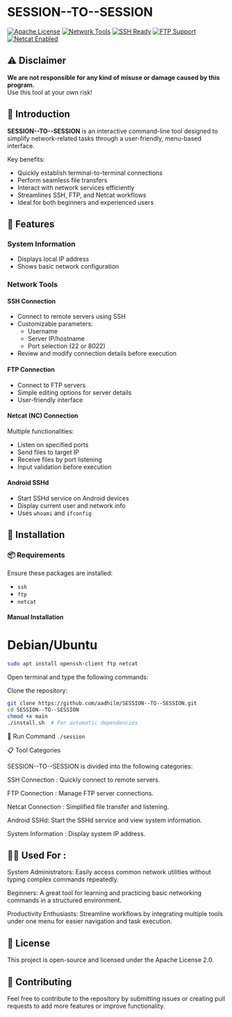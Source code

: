 # SESSION--TO--SESSION

[![Apache License](https://img.shields.io/badge/License-Apache%202.0-blue.svg)](https://opensource.org/licenses/Apache-2.0)
[![Network Tools](https://img.shields.io/badge/Network-Tools-5391FE?logo=network)](https://github.com/topics/network-tools)
[![SSH Ready](https://img.shields.io/badge/SSH-Ready-4EAA25?logo=ssh)](https://github.com/topics/ssh)
[![FTP Support](https://img.shields.io/badge/FTP-Supported-FF6E00?logo=ftp)](https://github.com/topics/ftp)
[![Netcat Enabled](https://img.shields.io/badge/Netcat-Enabled-46a2f1)](https://github.com/topics/netcat)

## ⚠️ Disclaimer
**We are not responsible for any kind of misuse or damage caused by this program.**  
Use this tool at your own risk!

## 🎯 Introduction
**SESSION--TO--SESSION** is an interactive command-line tool designed to simplify network-related tasks through a user-friendly, menu-based interface. 

Key benefits:
- Quickly establish terminal-to-terminal connections
- Perform seamless file transfers
- Interact with network services efficiently
- Streamlines SSH, FTP, and Netcat workflows
- Ideal for both beginners and experienced users

## 🔧 Features

### System Information
- Displays local IP address
- Shows basic network configuration

### Network Tools
#### SSH Connection
- Connect to remote servers using SSH
- Customizable parameters:
  - Username
  - Server IP/hostname
  - Port selection (22 or 8022)
- Review and modify connection details before execution

#### FTP Connection
- Connect to FTP servers
- Simple editing options for server details
- User-friendly interface

#### Netcat (NC) Connection
Multiple functionalities:
- Listen on specified ports
- Send files to target IP
- Receive files by port listening
- Input validation before execution

#### Android SSHd
- Start SSHd service on Android devices
- Display current user and network info
- Uses `whoami` and `ifconfig`

## 🚀 Installation

### 📦 Requirements
Ensure these packages are installed:
- `ssh`
- `ftp` 
- `netcat`

#### Manual Installation

# Debian/Ubuntu
```bash
sudo apt install openssh-client ftp netcat
```

Open terminal and type the following commands:

Clone the repository:
```bash
git clone https://github.com/aadhilm/SESSION--TO--SESSION.git
cd SESSION--TO--SESSION
chmod +x main
./install.sh  # For automatic dependencies
```
🏃 Run Command
`./session`

📋 Tool Categories

SESSION--TO--SESSION is divided into the following categories:

SSH Connection : Quickly connect to remote servers.

FTP Connection : Manage FTP server connections.

Netcat Connection : Simplified file transfer and listening.

Android SSHd: Start the SSHd service and view system information.

System Information : Display system IP address.


## 🧑‍💻 Used For :

System Administrators: Easily access common network utilities without typing complex commands repeatedly.

Beginners: A great tool for learning and practicing basic networking commands in a structured environment.

Productivity Enthusiasts: Streamline workflows by integrating multiple tools under one menu for easier navigation and task execution.


## 📝 License

This project is open-source and licensed under the Apache License 2.0.

## 🤝 Contributing

Feel free to contribute to the repository by submitting issues or creating pull requests to add more features or improve functionality.
